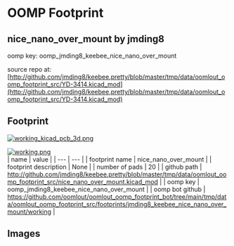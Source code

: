 # OOMP Footprint  
## nice_nano_over_mount  by jmding8  
  
oomp key: oomp_jmding8_keebee_nice_nano_over_mount  
  
source repo at: [http://github.com/jmding8/keebee.pretty/blob/master/tmp/data/oomlout_oomp_footprint_src/YD-3414.kicad_mod](http://github.com/jmding8/keebee.pretty/blob/master/tmp/data/oomlout_oomp_footprint_src/YD-3414.kicad_mod)  
## Footprint  
  
[![working_kicad_pcb_3d.png](working_kicad_pcb_3d_600.png)](working_kicad_pcb_3d.png)  
  
[![working.png](working_600.png)](working.png)  
| name | value | 
| --- | --- | 
| footprint name | nice_nano_over_mount | 
| footprint description | None | 
| number of pads | 20 | 
| github path | http://github.com/jmding8/keebee.pretty/blob/master/tmp/data/oomlout_oomp_footprint_src/nice_nano_over_mount.kicad_mod | 
| oomp key | oomp_jmding8_keebee_nice_nano_over_mount | 
| oomp bot github | https://github.com/oomlout/oomlout_oomp_footprint_bot/tree/main/tmp/data/oomlout_oomp_footprint_src/footprints/jmding8_keebee_nice_nano_over_mount/working | 
## Images  

